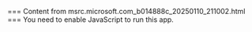 === Content from msrc.microsoft.com_b014888c_20250110_211002.html ===
You need to enable JavaScript to run this app.
